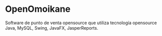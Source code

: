 OpenOmoikane
============

Software de punto de venta opensource que utiliza tecnología opensource Java, MySQL, Swing, JavaFX, JasperReports.
